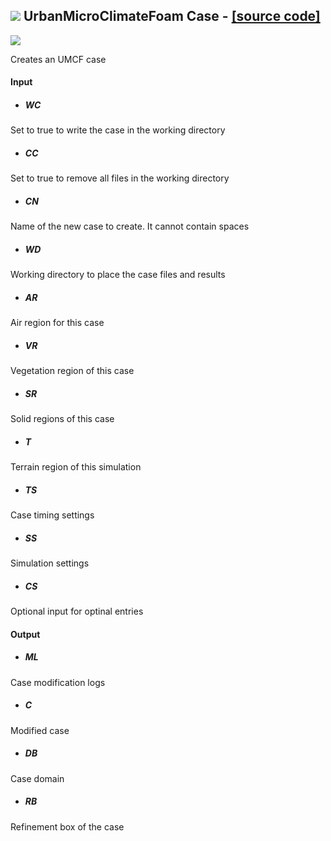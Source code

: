 ## ![](https://github.com/Eddy3D-Dev/Eddy3D/tree/dev/Documentation/Images/Icons/UrbanMicroClimateFoam_Case.png) UrbanMicroClimateFoam Case - [[source code]](https://github.com/Eddy3D-Dev/Eddy3D/tree/dev/UrbanMicroClimateFoam%20Case.cs)

![](https://github.com/Eddy3D-Dev/Eddy3D/tree/dev/Documentation/Images/Components/UrbanMicroClimateFoam_Case.png)

Creates an UMCF case

#### Input
* ##### WC 
Set to true to write the case in the working directory
* ##### CC 
Set to true to remove all files in the working directory
* ##### CN 
Name of the new case to create. It cannot contain spaces
* ##### WD 
Working directory to place the case files and results
* ##### AR 
Air region for this case
* ##### VR 
Vegetation region of this case
* ##### SR 
Solid regions of this case
* ##### T 
Terrain region of this simulation
* ##### TS 
Case timing settings
* ##### SS 
Simulation settings
* ##### CS 
Optional input for optinal entries

#### Output
* ##### ML
Case modification logs
* ##### C
Modified case
* ##### DB
Case domain
* ##### RB
Refinement box of the case